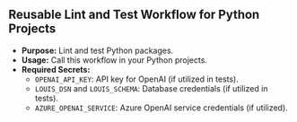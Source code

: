 ## Reusable Lint and Test Workflow for Python Projects

   - **Purpose:** Lint and test Python packages.
   - **Usage:** Call this workflow in your Python projects.
   - **Required Secrets:**
     - `OPENAI_API_KEY`: API key for OpenAI (if utilized in tests).
     - `LOUIS_DSN` and `LOUIS_SCHEMA`: Database credentials (if utilized in tests).
     - `AZURE_OPENAI_SERVICE`: Azure OpenAI service credentials (if utilized).
